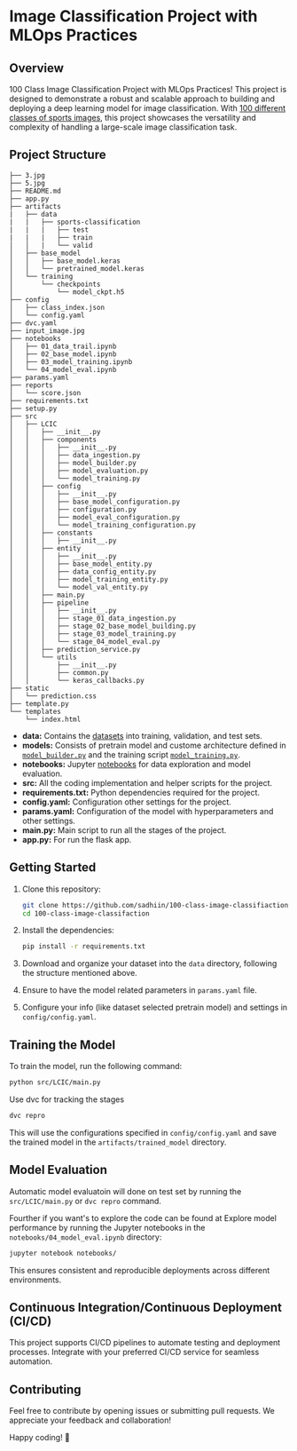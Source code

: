 # Image Classification Project with MLOps Practices

## Overview

100 Class Image Classification Project with MLOps Practices! This project is designed to demonstrate a robust and scalable approach to building and deploying a deep learning model for image classification. With [100 different classes of sports images](https://www.kaggle.com/datasets/gpiosenka/sports-classification), this project showcases the versatility and complexity of handling a large-scale image classification task.

## Project Structure

```
├── 3.jpg
├── 5.jpg
├── README.md
├── app.py
├── artifacts
|   ├── data
|   |   ├── sports-classification
|   |   |   ├── test
|   |   |   ├── train
│   │   |   └── valid
│   ├── base_model
│   │   ├── base_model.keras
│   │   └── pretrained_model.keras
│   └── training
│       └── checkpoints
│           └── model_ckpt.h5
├── config
│   ├── class_index.json
│   └── config.yaml
├── dvc.yaml
├── input_image.jpg
├── notebooks
│   ├── 01_data_trail.ipynb
│   ├── 02_base_model.ipynb
│   ├── 03_model_training.ipynb
│   └── 04_model_eval.ipynb
├── params.yaml
├── reports
│   └── score.json
├── requirements.txt
├── setup.py
├── src
│   ├── LCIC
│   │   ├── __init__.py
│   │   ├── components
│   │   │   ├── __init__.py
│   │   │   ├── data_ingestion.py
│   │   │   ├── model_builder.py
│   │   │   ├── model_evaluation.py
│   │   │   └── model_training.py
│   │   ├── config
│   │   │   ├── __init__.py
│   │   │   ├── base_model_configuration.py
│   │   │   ├── configuration.py
│   │   │   ├── model_eval_configuration.py
│   │   │   └── model_training_configuration.py
│   │   ├── constants
│   │   │   ├── __init__.py
│   │   ├── entity
│   │   │   ├── __init__.py
│   │   │   ├── base_model_entity.py
│   │   │   ├── data_config_entity.py
│   │   │   ├── model_training_entity.py
│   │   │   └── model_val_entity.py
│   │   ├── main.py
│   │   ├── pipeline
│   │   │   ├── __init__.py
│   │   │   ├── stage_01_data_ingestion.py
│   │   │   ├── stage_02_base_model_building.py
│   │   │   ├── stage_03_model_training.py
│   │   │   └── stage_04_model_eval.py
│   │   ├── prediction_service.py
│   │   └── utils
│   │       ├── __init__.py
│   │       ├── common.py
│   │       └── keras_callbacks.py
├── static
│   └── prediction.css
├── template.py
└── templates
    └── index.html
```

- **data:** Contains the [datasets](https://www.kaggle.com/datasets/gpiosenka/sports-classification) into training, validation, and test sets.
- **models:** Consists of pretrain model and custome architecture defined in [`model_builder.py`](https://github.com/sadhiin/100-class-image-classifiaction/blob/main/src/LCIC/components/model_builder.py) and the training script [`model_training.py`](https://github.com/sadhiin/100-class-image-classifiaction/blob/main/src/LCIC/components/model_training.py).
- **notebooks:** Jupyter [notebooks](https://github.com/sadhiin/100-class-image-classifiaction/tree/main/notebooks) for data exploration and model evaluation.
- **src:** All the coding implementation and helper scripts for the project.
- **requirements.txt:** Python dependencies required for the project.
- **config.yaml:** Configuration other settings for the project.
- **params.yaml:** Configuration of the model with hyperparameters and other settings.
- **main.py:** Main script to run all the stages of the project.
- **app.py:** For run the flask app.

## Getting Started

1. Clone this repository:

   ```bash
   git clone https://github.com/sadhiin/100-class-image-classifiaction.git
   cd 100-class-image-classifaction
   ```

2. Install the dependencies:

   ```bash
   pip install -r requirements.txt
   ```

3. Download and organize your dataset into the `data` directory, following the structure mentioned above.

4. Ensure to have the model related parameters in `params.yaml` file.

5. Configure your info (like dataset selected pretrain model) and settings in `config/config.yaml`.

## Training the Model

To train the model, run the following command:

```bash
python src/LCIC/main.py
```
Use dvc for tracking the stages
```bash
dvc repro
```

This will use the configurations specified in `config/config.yaml` and save the trained model in the `artifacts/trained_model` directory.

## Model Evaluation

Automatic model evaluatoin will done on test set by running the `src/LCIC/main.py` or `dvc repro` command.

Fourther if you want's to explore the code can be found at 
Explore model performance by running the Jupyter notebooks in the `notebooks/04_model_eval.ipynb` directory:

```bash
jupyter notebook notebooks/
```
This ensures consistent and reproducible deployments across different environments.

## Continuous Integration/Continuous Deployment (CI/CD)

This project supports CI/CD pipelines to automate testing and deployment processes. Integrate with your preferred CI/CD service for seamless automation.

## Contributing

Feel free to contribute by opening issues or submitting pull requests. We appreciate your feedback and collaboration!

Happy coding! 🚀